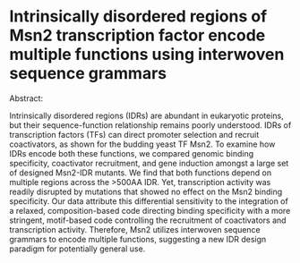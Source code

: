 
# Intrinsically disordered regions of Msn2 transcription factor encode multiple functions using interwoven sequence grammars

Abstract:

Intrinsically disordered regions (IDRs) are abundant in eukaryotic proteins, 
but their sequence-function relationship remains poorly understood. IDRs of 
transcription factors (TFs) can direct promoter selection and recruit 
coactivators, as shown for the budding yeast TF Msn2. To examine how IDRs 
encode both these functions, we compared genomic binding specificity, 
coactivator recruitment, and gene induction amongst a large set of designed 
Msn2-IDR mutants. We find that both functions depend on multiple regions 
across the >500AA IDR. Yet, transcription activity was readily disrupted by 
mutations that showed no effect on the Msn2 binding specificity. Our data 
attribute this differential sensitivity to the integration of a relaxed, 
composition-based code directing binding specificity with a more stringent, 
motif-based code controlling the recruitment of coactivators and transcription
activity. Therefore, Msn2 utilizes interwoven sequence grammars to encode multiple functions,
suggesting a new IDR design paradigm for potentially general use. 
